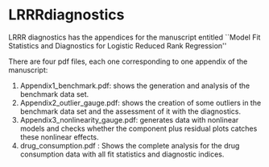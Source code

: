 # LRRRdiagnostics
LRRR diagnostics has the appendices for the manuscript entitled ``Model Fit Statistics and Diagnostics for Logistic Reduced Rank Regression''

There are four pdf files, each one corresponding to one appendix of the manuscript:
1) Appendix1_benchmark.pdf: shows the generation and analysis of the benchmark data set.
2) Appendix2_outlier_gauge.pdf: shows the creation of some outliers in the benchmark data set and the assessment of it with the diagnostics.
3) Appendix3_nonlinearity_gauge.pdf: generates data with nonlinear models and checks whether the component plus residual plots catches these nonlinear effects.
4) drug_consumption.pdf : Shows the complete analysis for the drug consumption data with all fit statistics and diagnostic indices. 
